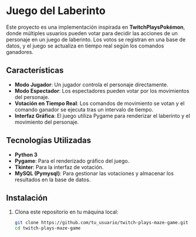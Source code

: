 # Juego del Laberinto

Este proyecto es una implementación inspirada en **TwitchPlaysPokémon**, donde múltiples usuarios pueden votar para decidir las acciones de un personaje en un juego de laberinto. Los votos se registran en una base de datos, y el juego se actualiza en tiempo real según los comandos ganadores.

## Características

- **Modo Jugador**: Un jugador controla el personaje directamente.
- **Modo Espectador**: Los espectadores pueden votar por los movimientos del personaje.
- **Votación en Tiempo Real**: Los comandos de movimiento se votan y el comando ganador se ejecuta tras un intervalo de tiempo.
- **Interfaz Gráfica**: El juego utiliza Pygame para renderizar el laberinto y el movimiento del personaje.

## Tecnologías Utilizadas

- **Python 3**
- **Pygame**: Para el renderizado gráfico del juego.
- **Tkinter**: Para la interfaz de votación.
- **MySQL (Pymysql)**: Para gestionar las votaciones y almacenar los resultados en la base de datos.

## Instalación

1. Clona este repositorio en tu máquina local:
   ```bash
   git clone https://github.com/tu_usuario/twitch-plays-maze-game.git
   cd twitch-plays-maze-game
